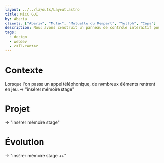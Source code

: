 ```yaml
---
layout: ../../layouts/Layout.astro
title: MiCC GUI
by: Aberia
clients: ["Aberia", "Mutac", "Mutuelle du Rempart", "Yelloh", "Capa"]
description: Nous avons construit un panneau de contrôle interactif pour gérer votre centre d'appel.
tags:
  - design
  - webdev
  - call-center
---
```


# Contexte

Lorsque l'on passe un appel téléphonique, de nombreux éléments rentrent en jeu.
-> "insérer mémoire stage"

# Projet

-> "insérer mémoire stage"

# Évolution

-> "insérer mémoire stage ++"
